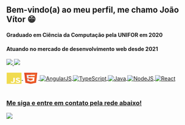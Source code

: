 ## Bem-vindo(a) ao meu perfil, me chamo João Vítor 😁

#### Graduado em Ciência da Computação pela UNIFOR em 2020
#### Atuando no mercado de desenvolvimento web desde 2021

 <div>
   <a href="https://github.com/JoaoVitorAR">
   <img height="180em" src="https://github-readme-stats.vercel.app/api?username=JoaoVitorAR&show_icons=true&theme=tokyonight"/>
   <img height="180em" src="https://github-readme-stats.vercel.app/api/top-langs/?username=JoaoVitorAR&layout=compact&theme=tokyonight"/>
</div>
<div style="display: inline_block"><br>
  <img align="center" alt="Js" height="30" width="40" src="https://raw.githubusercontent.com/devicons/devicon/master/icons/javascript/javascript-plain.svg">
  <img align="center" alt="HTML" height="30" width="40" src="https://raw.githubusercontent.com/devicons/devicon/master/icons/html5/html5-original.svg">
  <img align="center" alt="AngularJS" height="30" width="40" src="https://cdn.jsdelivr.net/gh/devicons/devicon/icons/angularjs/angularjs-original.svg">
  <img align="center" alt="TypeScript" height="30" width="40" src="https://cdn.jsdelivr.net/gh/devicons/devicon/icons/typescript/typescript-original.svg">
  <img align="center" alt="Java" height="30" width="40" src="https://cdn.jsdelivr.net/gh/devicons/devicon/icons/java/java-original.svg">
  <img align="center" alt="NodeJS" height="30" width="40" src="https://cdn.jsdelivr.net/gh/devicons/devicon/icons/nodejs/nodejs-original.svg">
  <img align="center" alt="React" height="30" width="40" src="https://cdn.jsdelivr.net/gh/devicons/devicon/icons/react/react-original.svg">
</div>
 
 <br>
 
  ### Me siga e entre em contato pela rede abaixo!
 
<div>
  <a href="https://www.linkedin.com/in/joão-vítor-rodrigues" target="_blank"><img src="https://img.shields.io/badge/-LinkedIn-%230077B5?style=for-the-badge&logo=linkedin&logoColor=white" target="_blank"></a> 
</div>
